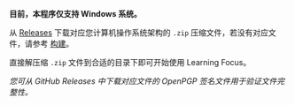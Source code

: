**目前，本程序仅支持 Windows 系统。**

从 [Releases](https://github.com/class-tools/Learning-Focus/releases) 下载对应您计算机操作系统架构的 `.zip` 压缩文件，若没有对应文件，请参考 [构建](./Build)。

直接解压缩 `.zip` 文件到合适的目录下即可开始使用 Learning Focus。

_您可从 GitHub Releases 中下载对应文件的 OpenPGP 签名文件用于验证文件完整性。_